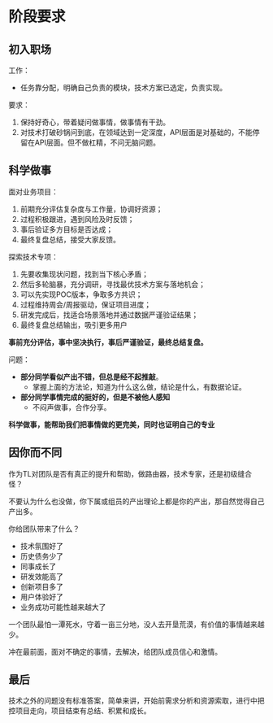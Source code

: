 # 阶段要求


## 初入职场

工作：
  - 任务靠分配，明确自己负责的模块，技术方案已选定，负责实现。

要求：
  1. 保持好奇心，带着疑问做事情，做事情有干劲。
  2. 对技术打破砂锅问到底，在领域达到一定深度，API层面是对基础的，不能停留在API层面。但不做杠精，不问无脑问题。



## 科学做事

面对业务项目：
  1. 前期充分评估复杂度与工作量，协调好资源；
  2. 过程积极跟进，遇到风险及时反馈；
  3. 事后验证多方目标是否达成；
  4. 最终复盘总结，接受大家反馈。

探索技术专项：
  1. 先要收集现状问题，找到当下核心矛盾；
  2. 然后多轮脑暴，充分调研，寻找最优技术方案与落地机会；
  3. 可以先实现POC版本，争取多方共识；
  4. 过程维持周会/周报驱动，保证项目进度；
  5. 研发完成后，找适合场景落地并通过数据严谨验证结果；
  6. 最终复盘总结输出，吸引更多用户

**事前充分评估，事中坚决执行，事后严谨验证，最终总结复盘。**

问题：

- **部分同学看似产出不错，但总是经不起推敲**。
    - 掌握上面的方法论，知道为什么这么做，结论是什么，有数据论证。
- **部分同学事情完成的挺好的，但是不被他人感知**
    - 不闷声做事，合作分享。

**科学做事，能帮助我们把事情做的更完美，同时也证明自己的专业**



## 因你而不同

作为TL对团队是否有真正的提升和帮助，做路由器，技术专家，还是初级缝合怪？

不要认为什么也没做，你下属或组员的产出理论上都是你的产出，那自然觉得自己产出多。

你给团队带来了什么？

  - 技术氛围好了
  - 历史债务少了
  - 同事成长了
  - 研发效能高了
  - 创新项目多了
  - 用户体验好了
  - 业务成功可能性越来越大了

一个团队最怕一潭死水，守着一亩三分地，没人去开垦荒漠，有价值的事情越来越少。

冲在最前面，面对不确定的事情，去解决，给团队成员信心和激情。


## 最后

技术之外的问题没有标准答案，简单来讲，开始前需求分析和资源索取，进行中把控项目走向，项目结束有总结、积累和成长。